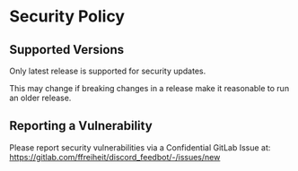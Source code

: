 # Security Policy

## Supported Versions

Only latest release is supported for security updates.

This may change if breaking changes in a release make it reasonable to run an older release.

## Reporting a Vulnerability

Please report security vulnerabilities via a Confidential GitLab Issue at: 
https://gitlab.com/ffreiheit/discord_feedbot/-/issues/new
